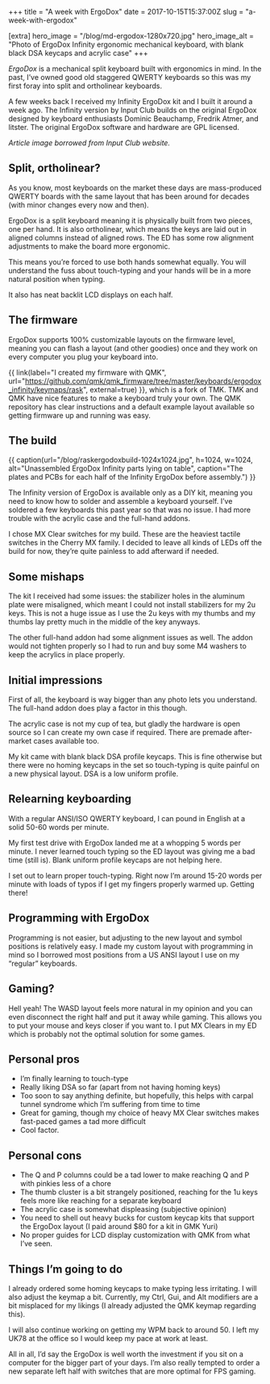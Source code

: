 +++
title = "A week with ErgoDox"
date = 2017-10-15T15:37:00Z
slug = "a-week-with-ergodox"

[extra]
hero_image = "/blog/md-ergodox-1280x720.jpg"
hero_image_alt = "Photo of ErgoDox Infinity ergonomic mechanical keyboard, with blank black DSA keycaps and acrylic case"
+++

_ErgoDox_ is a mechanical split keyboard built with ergonomics in mind. In the
past, I’ve owned good old staggered QWERTY keyboards so this was my first foray
into split and ortholinear keyboards.

A few weeks back I received my Infinity ErgoDox kit and I built it around a week
ago. The Infinity version by Input Club builds on the original ErgoDox designed
by keyboard enthusiasts Dominic Beauchamp, Fredrik Atmer, and litster. The
original ErgoDox software and hardware are GPL licensed.

_Article image borrowed from Input Club website._

## Split, ortholinear?

As you know, most keyboards on the market these days are mass-produced QWERTY
boards with the same layout that has been around for decades (with minor changes
every now and then).

ErgoDox is a split keyboard meaning it is physically built from two pieces, one
per hand. It is also ortholinear, which means the keys are laid out in aligned
columns instead of aligned rows. The ED has some row alignment adjustments to
make the board more ergonomic.

This means you’re forced to use both hands somewhat equally. You will understand
the fuss about touch-typing and your hands will be in a more natural position
when typing.

It also has neat backlit LCD displays on each half.

## The firmware

ErgoDox supports 100% customizable layouts on the firmware level, meaning you
can flash a layout (and other goodies) once and they work on every computer you
plug your keyboard into.

{{ link(label="I created my firmware with QMK", url="https://github.com/qmk/qmk_firmware/tree/master/keyboards/ergodox_infinity/keymaps/rask", external=true) }},
which is a fork of TMK. TMK and QMK have nice features to make a keyboard truly
your own. The QMK repository has clear instructions and a default example layout
available so getting firmware up and running was easy.

## The build

{{ caption(url="/blog/raskergodoxbuild-1024x1024.jpg", h=1024, w=1024, alt="Unassembled ErgoDox Infinity parts lying on table", caption="The plates and PCBs for each half of the Infinity ErgoDox before assembly.") }}

The Infinity version of ErgoDox is available only as a DIY kit, meaning you need
to know how to solder and assemble a keyboard yourself. I’ve soldered a few
keyboards this past year so that was no issue. I had more trouble with the
acrylic case and the full-hand addons.

I chose MX Clear switches for my build. These are the heaviest tactile switches
in the Cherry MX family. I decided to leave all kinds of LEDs off the build for
now, they’re quite painless to add afterward if needed.

## Some mishaps

The kit I received had some issues: the stabilizer holes in the aluminum plate
were misaligned, which meant I could not install stabilizers for my 2u keys.
This is not a huge issue as I use the 2u keys with my thumbs and my thumbs lay
pretty much in the middle of the key anyways.

The other full-hand addon had some alignment issues as well. The addon would not
tighten properly so I had to run and buy some M4 washers to keep the acrylics in
place properly.

## Initial impressions

First of all, the keyboard is way bigger than any photo lets you understand. The
full-hand addon does play a factor in this though.

The acrylic case is not my cup of tea, but gladly the hardware is open source so
I can create my own case if required. There are premade after-market cases
available too.

My kit came with blank black DSA profile keycaps. This is fine otherwise but
there were no homing keycaps in the set so touch-typing is quite painful on a
new physical layout. DSA is a low uniform profile.

## Relearning keyboarding

With a regular ANSI/ISO QWERTY keyboard, I can pound in English at a solid 50-60
words per minute.

My first test drive with ErgoDox landed me at a whopping 5 words per minute. I
never learned touch typing so the ED layout was giving me a bad time (still is).
Blank uniform profile keycaps are not helping here.

I set out to learn proper touch-typing. Right now I’m around 15-20 words per
minute with loads of typos if I get my fingers properly warmed up. Getting
there!

## Programming with ErgoDox

Programming is not easier, but adjusting to the new layout and symbol positions
is relatively easy. I made my custom layout with programming in mind so I
borrowed most positions from a US ANSI layout I use on my “regular” keyboards.

## Gaming?

Hell yeah! The WASD layout feels more natural in my opinion and you can even
disconnect the right half and put it away while gaming. This allows you to put
your mouse and keys closer if you want to. I put MX Clears in my ED which is
probably not the optimal solution for some games.

## Personal pros

-   I’m finally learning to touch-type
-   Really liking DSA so far (apart from not having homing keys)
-   Too soon to say anything definite, but hopefully, this helps with carpal
    tunnel syndrome which I’m suffering from time to time
-   Great for gaming, though my choice of heavy MX Clear switches makes
    fast-paced games a tad more difficult
-   Cool factor.

## Personal cons

-   The Q and P columns could be a tad lower to make reaching Q and P with
    pinkies less of a chore
-   The thumb cluster is a bit strangely positioned, reaching for the 1u keys
    feels more like reaching for a separate keyboard
-   The acrylic case is somewhat displeasing (subjective opinion)
-   You need to shell out heavy bucks for custom keycap kits that support the
    ErgoDox layout (I paid around $80 for a kit in GMK Yuri)
-   No proper guides for LCD display customization with QMK from what I’ve seen.

## Things I’m going to do

I already ordered some homing keycaps to make typing less irritating. I will
also adjust the keymap a bit. Currently, my Ctrl, Gui, and Alt modifiers are a
bit misplaced for my likings (I already adjusted the QMK keymap regarding this).

I will also continue working on getting my WPM back to around 50. I left my UK78
at the office so I would keep my pace at work at least.

All in all, I’d say the ErgoDox is well worth the investment if you sit on a
computer for the bigger part of your days. I’m also really tempted to order a
new separate left half with switches that are more optimal for FPS gaming.